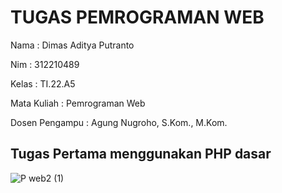 # TUGAS PEMROGRAMAN WEB

Nama  : Dimas Aditya Putranto

Nim   : 312210489

Kelas : TI.22.A5

Mata Kuliah : Pemrograman Web

Dosen Pengampu : Agung Nugroho, S.Kom., M.Kom.


## Tugas Pertama menggunakan PHP dasar

![P web2 (1)](https://github.com/DimasAditya04/Lab2_Web/assets/130146099/dc1662f1-d44d-4d48-ae8c-9ad5bc560fec)

